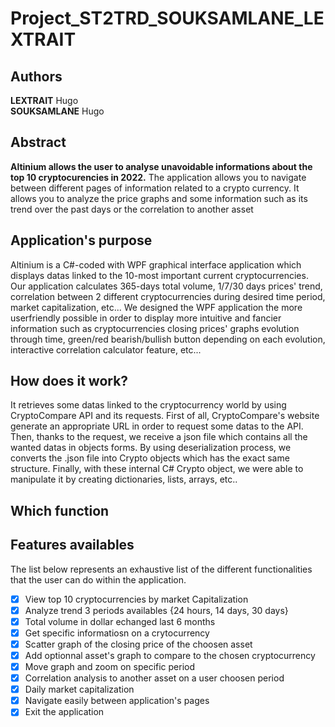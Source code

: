 # Project_ST2TRD_SOUKSAMLANE_LEXTRAIT
 
 
## Authors 
**LEXTRAIT** Hugo  
**SOUKSAMLANE** Hugo

## Abstract

**Altinium allows the user to analyse unavoidable informations about the top 10 cryptocurencies in 2022.** The application allows you to navigate between different pages of information related to a crypto currency. It allows you to analyze the price graphs and some information such as its trend over the past days or the correlation to another asset

## Application's purpose

Altinium is a C#-coded with WPF graphical interface application which displays datas linked to the 10-most important current cryptocurrencies.
Our application calculates 365-days total volume, 1/7/30 days prices' trend, correlation between 2 different cryptocurrencies during desired time period, market capitalization, etc...
We designed the WPF application the more userfriendly possible in order to display more intuitive and fancier information such as cryptocurrencies closing prices' graphs evolution through time, green/red bearish/bullish button depending on each evolution, interactive correlation calculator feature, etc...

## How does it work?
It retrieves some datas linked to the cryptocurrency world by using CryptoCompare API and its requests.
First of all, CryptoCompare's website generate an appropriate URL in order to request some datas to the API.
Then, thanks to the request, we receive a json file which contains all the wanted datas in objects forms.
By using deserialization process, we converts the .json file into Crypto objects which has the exact same structure.
Finally, with these internal C# Crypto object, we were able to manipulate it by creating dictionaries, lists, arrays, etc..

## Which function

## Features availables

The list below represents an exhaustive list of the different functionalities that the user can do within the application.

- [x] View top 10 cryptocurrencies by market Capitalization
- [x] Analyze trend 3 periods availables {24 hours, 14 days, 30 days}
- [x] Total volume in dollar echanged last 6 months
- [x] Get specific informatiosn on a crytocurrency
- [x] Scatter graph of the closing price of the choosen asset
- [x] Add optionnal asset's graph to compare to the chosen cryptocurrency
- [x] Move graph and zoom on specific period
- [x] Correlation analysis to another asset on a user choosen period
- [x] Daily market capitalization
- [x] Navigate easily between application's pages
- [x] Exit the application 
